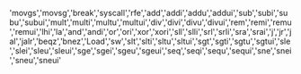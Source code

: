 'movgs','movsg','break','syscall','rfe','add','addi','addu','addui','sub','subi','subu','subui','mult','multi','multu','multui','div','divi','divu','divui','rem','remi','remu','remui','lhi','la','and','andi','or','ori','xor','xori','sll','slli','srl','srli','sra','srai','j','jr','jal','jalr','beqz','bnez','Load','sw','slt','slti','sltu','sltui','sgt','sgti','sgtu','sgtui','sle','slei','sleu','sleui','sge','sgei','sgeu','sgeui','seq','seqi','sequ','sequi','sne','snei','sneu','sneui'